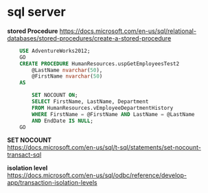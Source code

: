 # sql server


**stored Procedure**
https://docs.microsoft.com/en-us/sql/relational-databases/stored-procedures/create-a-stored-procedure
```sql
    USE AdventureWorks2012;  
    GO  
    CREATE PROCEDURE HumanResources.uspGetEmployeesTest2   
        @LastName nvarchar(50),   
        @FirstName nvarchar(50)   
    AS   

        SET NOCOUNT ON;  
        SELECT FirstName, LastName, Department  
        FROM HumanResources.vEmployeeDepartmentHistory  
        WHERE FirstName = @FirstName AND LastName = @LastName  
        AND EndDate IS NULL;  
    GO
```


**SET NOCOUNT**  
https://docs.microsoft.com/en-us/sql/t-sql/statements/set-nocount-transact-sql  


**isolation level**   
https://docs.microsoft.com/en-us/sql/odbc/reference/develop-app/transaction-isolation-levels  

